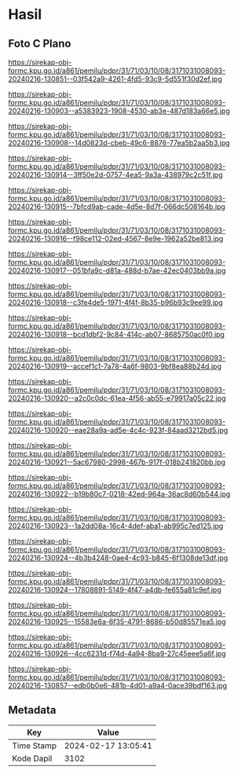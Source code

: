 # Hasil

## Foto C Plano

https://sirekap-obj-formc.kpu.go.id/a861/pemilu/pdpr/31/71/03/10/08/3171031008093-20240216-130851--03f542a9-4261-4fd5-93c9-5d551f30d2ef.jpg

https://sirekap-obj-formc.kpu.go.id/a861/pemilu/pdpr/31/71/03/10/08/3171031008093-20240216-130903--a5383923-1908-4530-ab3e-487d183a66e5.jpg

https://sirekap-obj-formc.kpu.go.id/a861/pemilu/pdpr/31/71/03/10/08/3171031008093-20240216-130908--14d0823d-cbeb-49c6-8876-77ea5b2aa5b3.jpg

https://sirekap-obj-formc.kpu.go.id/a861/pemilu/pdpr/31/71/03/10/08/3171031008093-20240216-130914--3ff50e2d-0757-4ea5-9a3a-438979c2c51f.jpg

https://sirekap-obj-formc.kpu.go.id/a861/pemilu/pdpr/31/71/03/10/08/3171031008093-20240216-130915--7bfcd9ab-cade-4d5e-8d7f-066dc508164b.jpg

https://sirekap-obj-formc.kpu.go.id/a861/pemilu/pdpr/31/71/03/10/08/3171031008093-20240216-130916--f98ce112-02ed-4567-8e9e-1962a52be813.jpg

https://sirekap-obj-formc.kpu.go.id/a861/pemilu/pdpr/31/71/03/10/08/3171031008093-20240216-130917--051bfa9c-d81a-488d-b7ae-42ec0403bb9a.jpg

https://sirekap-obj-formc.kpu.go.id/a861/pemilu/pdpr/31/71/03/10/08/3171031008093-20240216-130918--c3fe4de5-1971-4f4f-8b35-b96b93c9ee99.jpg

https://sirekap-obj-formc.kpu.go.id/a861/pemilu/pdpr/31/71/03/10/08/3171031008093-20240216-130918--bcd1dbf2-9c84-414c-ab07-8685750ac0f0.jpg

https://sirekap-obj-formc.kpu.go.id/a861/pemilu/pdpr/31/71/03/10/08/3171031008093-20240216-130919--accef1c1-7a78-4a6f-9803-9bf8ea88b24d.jpg

https://sirekap-obj-formc.kpu.go.id/a861/pemilu/pdpr/31/71/03/10/08/3171031008093-20240216-130920--a2c0c0dc-61ea-4f56-ab55-e79917a05c22.jpg

https://sirekap-obj-formc.kpu.go.id/a861/pemilu/pdpr/31/71/03/10/08/3171031008093-20240216-130920--eae28a9a-ad5e-4c4c-923f-84aad3212bd5.jpg

https://sirekap-obj-formc.kpu.go.id/a861/pemilu/pdpr/31/71/03/10/08/3171031008093-20240216-130921--5ac67980-2998-467b-917f-018b241820bb.jpg

https://sirekap-obj-formc.kpu.go.id/a861/pemilu/pdpr/31/71/03/10/08/3171031008093-20240216-130922--b19b80c7-0218-42ed-964a-36ac8d60b544.jpg

https://sirekap-obj-formc.kpu.go.id/a861/pemilu/pdpr/31/71/03/10/08/3171031008093-20240216-130923--1a2dd08a-16c4-4def-aba1-ab995c7ed125.jpg

https://sirekap-obj-formc.kpu.go.id/a861/pemilu/pdpr/31/71/03/10/08/3171031008093-20240216-130924--4b3b4248-0ae4-4c93-b845-6f1308de13df.jpg

https://sirekap-obj-formc.kpu.go.id/a861/pemilu/pdpr/31/71/03/10/08/3171031008093-20240216-130924--17808891-5149-4f47-a4db-fe655a81c9ef.jpg

https://sirekap-obj-formc.kpu.go.id/a861/pemilu/pdpr/31/71/03/10/08/3171031008093-20240216-130925--15583e6a-6f35-4791-8686-b50d85571ea5.jpg

https://sirekap-obj-formc.kpu.go.id/a861/pemilu/pdpr/31/71/03/10/08/3171031008093-20240216-130926--4cc6231d-f74d-4a94-8ba9-27c45eee5a6f.jpg

https://sirekap-obj-formc.kpu.go.id/a861/pemilu/pdpr/31/71/03/10/08/3171031008093-20240216-130857--edb0b0e6-481b-4d01-a9a4-0ace39bdf163.jpg


## Metadata

| Key        | Value               |
| ---------- | ------------------- |
| Time Stamp | 2024-02-17 13:05:41 |
| Kode Dapil | 3102                |



